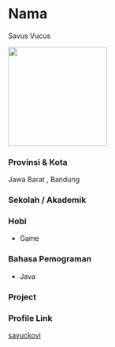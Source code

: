 # Nama
Savus Vucus

<img src="https://encrypted-tbn0.gstatic.com/images?q=tbn:ANd9GcTq7T9zvL7NjAm1Lv8-jYxKlzUs3LjhFSN1QQ&usqp=CAU" width="200" height="200" align="center"/>

### Provinsi & Kota

Jawa Barat , Bandung

### Sekolah / Akademik


### Hobi

- Game


### Bahasa Pemograman 

- Java

### Project


### Profile Link

[savuckovi](https://github.com/savuckovi)

